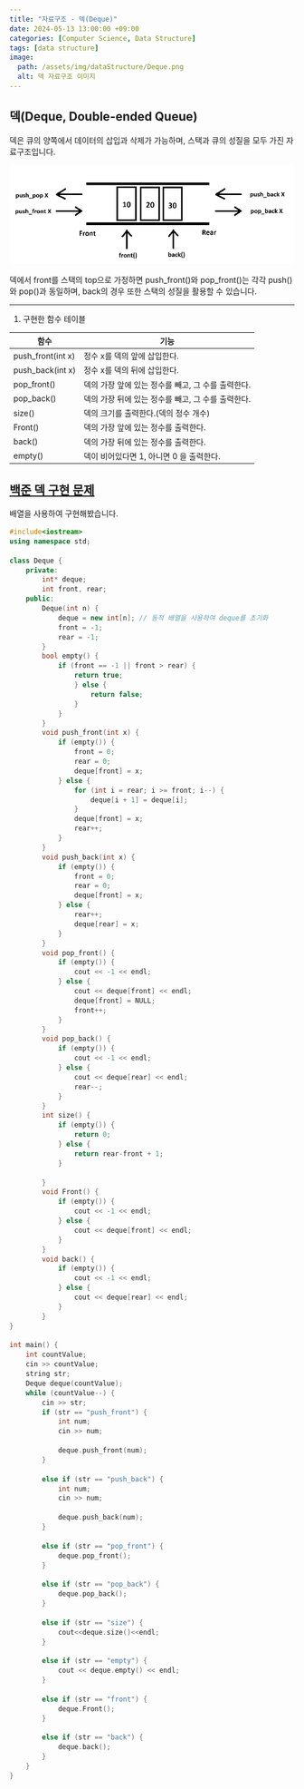 ```yaml
---
title: "자료구조 - 덱(Deque)"
date: 2024-05-13 13:00:00 +09:00
categories: [Computer Science, Data Structure]
tags: [data structure]
image:
  path: /assets/img/dataStructure/Deque.png
  alt: 덱 자료구조 이미지
---
```


## **덱(Deque, Double-ended Queue)**    
덱은 큐의 양쪽에서 데이터의 삽입과 삭제가 가능하며, 스택과 큐의 성질을 모두 가진 자료구조입니다.  

<img src="/assets/img/dataStructure/Deque.png" alt="Deque structure image">
  


덱에서 front를 스택의 top으로 가정하면 push_front()와 pop_front()는 각각 push()와 pop()과 동일하며, back의 경우 또한 스택의 성질을 활용할 수 있습니다.

---
1) 구현한 함수 테이블  

| 함수  | 기능 |
| ------------- | ------------- |
| push_front(int x)  | 정수 x를 덱의 앞에 삽입한다.|
| push_back(int x) | 정수 x를 덱의 뒤에 삽입한다. |
| pop_front() | 덱의 가장 앞에 있는 정수를 빼고, 그 수를 출력한다.|
| pop_back()   | 덱의 가장 뒤에 있는 정수를 빼고, 그 수를 출력한다. |
| size()   | 덱의 크기를 출력한다.(덱의 정수 개수) |
| Front()   | 덱의 가장 앞에 있는 정수를 출력한다. |
| back()   | 덱의 가장 뒤에 있는 정수를 출력한다. |
| empty()   | 덱이 비어있다면 1, 아니면 0 을 출력한다. |


## [백준 덱 구현 문제](https://www.acmicpc.net/problem/10866)
배열을 사용하여 구현해봤습니다. 

``` c++
#include<iostream>
using namespace std;

class Deque {
    private:
        int* deque;
        int front, rear;
    public:
        Deque(int n) {
            deque = new int[n]; // 동적 배열을 사용하여 deque를 초기화
            front = -1;
            rear = -1;
        }
        bool empty() {
            if (front == -1 || front > rear) { 
                return true; 
                } else { 
                    return false; 
                }
            }
        }
        void push_front(int x) {
            if (empty()) {
                front = 0;
                rear = 0;
                deque[front] = x;
            } else {
                for (int i = rear; i >= front; i--) {
                    deque[i + 1] = deque[i];
                }
                deque[front] = x;
                rear++;
            }
        }
        void push_back(int x) {
            if (empty()) {
                front = 0;
                rear = 0;
                deque[front] = x;
            } else {
                rear++;
                deque[rear] = x;
            }
        }
        void pop_front() {
            if (empty()) {
                cout << -1 << endl;
            } else {
                cout << deque[front] << endl;
                deque[front] = NULL;
                front++;
            }
        }
        void pop_back() {
            if (empty()) {
                cout << -1 << endl;
            } else {
                cout << deque[rear] << endl;
                rear--;
            }
        }
        int size() {
            if (empty()) {
                return 0;
            } else {
                return rear-front + 1;
            }

        }
        void Front() {
            if (empty()) {
                cout << -1 << endl;
            } else {
                cout << deque[front] << endl;
            }
        }
        void back() {
            if (empty()) {
                cout << -1 << endl;
            } else {
                cout << deque[rear] << endl;
            }
        }
}

int main() {
    int countValue;
    cin >> countValue;
    string str;
    Deque deque(countValue);
    while (countValue--) {
        cin >> str;
        if (str == "push_front") {
            int num;
            cin >> num;

            deque.push_front(num);
        }

        else if (str == "push_back") {
            int num;
            cin >> num;

            deque.push_back(num);
        }

        else if (str == "pop_front") {
            deque.pop_front();
        }

        else if (str == "pop_back") {
            deque.pop_back();
        }

        else if (str == "size") {
            cout<<deque.size()<<endl;
        }

        else if (str == "empty") {
            cout << deque.empty() << endl;
        }

        else if (str == "front") {
            deque.Front();
        }

        else if (str == "back") {
            deque.back();
        }
    }
}
```




